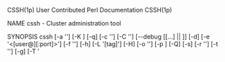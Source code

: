 CSSH(1p)                                                User Contributed Perl Documentation                                               CSSH(1p)

NAME
       cssh - Cluster administration tool

SYNOPSIS
       cssh [-a '<command>'] [-K <seconds>] [-q] [-c '<filename>'] [-C '<filename>'] [--debug [[...] || <INTEGER>]] [-d] [-e
       '<[user@]<host>[:port]>'] [-f '<font>'] [-h] [-L '[tag]'] [-H] [-o '<STRING>'] [-p <port>] [-Q] [-s] [-r '<filename>'] [-t '<STRING>'] [-g]
       [-T '<title>'] [-u] [-?] [-A] [-l '<username>'] [-v]

DESCRIPTION
       The command opens an administration console and an xterm to all specified hosts.  Any text typed into the administration console is
       replicated to all windows.  All windows may also be typed into directly.

       This tool is intended for (but not limited to) cluster administration where the same configuration or commands must be run on each node
       within the cluster.  Performing these commands all at once via this tool ensures all nodes are kept in sync.

       Connections are opened using ssh which must be correctly installed and configured.

       Extra caution should be taken when editing files as lines may not necessarily be in the same order;  assuming line 5 is the same across all
       servers and modifying that is dangerous.  It's better to search for the specific line to be changed and double-check all terminals are as
       expected before changes are committed.

   Further Notes
       Please also see "KNOWN BUGS".

       ·   The dotted line on any sub-menu is a tear-off, i.e. click on it and the sub-menu is turned into its own window.

       ·   Unchecking a hostname on the Hosts sub-menu will unplug the host from the cluster control window, so any text typed into the console is
           not sent to that host.  Re-selecting it will plug it back in.

       ·   If your window manager menu bars are obscured by terminal windows see the "screen_reserve_XXXXX" options in the
           $HOME/.clusterssh/config file (see "FILES").

       ·   If the terminals overlap too much see the "terminal_reserve_XXXXX" options in the $HOME/.clusterssh/config file (see "FILES").

       ·   When using ClusterSSH on a large number of systems to connect to a single system using an SSH utility (e.g. you issue a command to to
           copy a file using scp from the remote computers to a single host) and when these connections require authentication (i.e. you are going
           to authenticate with a password), the sshd daemon at that location may refuse connections after the number "MaxStartups" limit in
           sshd_config is exceeded.  (If this value is not set, it defaults to 10).  This is expected behavior; sshd uses this mechanism to
           prevent DoS attacks from unauthenticated sources.  Please tune sshd_config and reload the SSH daemon, or consider using the
           ~/.ssh/authorized_keys mechanism for authentication if you encounter this problem.

       ·   If client windows fail to open, try running:

           "cssh -e {single host name}"

           This will test the mechanisms used to open windows to hosts.  This could be due to either the "-xrm" terminal option which enables
           "AllowSendEvents" (some terminals do not require this option, other terminals have another method for enabling it - see your terminal
           documentation) or the configuration of "ssh".

OPTIONS
       Some of these options may also be defined within the configuration file.  Default options are shown as appropriate.

       --action '<command>', -a '<command>'
           Run the command in each session, e.g. "-a 'vi /etc/hosts'" to drop straight into a vi session.

       --autoclose <seconds>, -K <seconds>
           Number of seconds to wait before closing finished terminal windows.

       --autoquit, -q
           Toggle automatically quiting after the last client window has closed (overriding the config file).

       --cluster-file '<filename>', -c '<filename>'
           Use supplied file as additional cluster file (see also "FILES").

       --config-file '<filename>', -C '<filename>'
           Use supplied file as additional configuration file (see also "FILES").

       --debug [[...] || <INTEGER>]
           Enable debugging.  Either a level can be provided or the option can be repeated multiple times.  Maximum level is 4.

       --dump-config, -d
           Dump the current configuration in the same format used by the $HOME/.clusterssh/config file.

       --evaluate '<[user@]<host>[:port]>', -e '<[user@]<host>[:port]>'
           Display and evaluate the terminal and connection arguments to display any potential errors.  The <hostname> is required to aid the
           evaluation.

       --font '<font>', -f '<font>'
           Specify the font to use in the terminal windows. Use standard X font notation such as "5x8".

       --help, -h
           Show basic help text and exit

       --list '[tag]', -L '[tag]'
           List available cluster tags. Tag is optional.  If a tag is provided then hosts for that tag are listed.  NOTE: format of output changes
           when using "--quiet" or "-Q" option.

       --man, -H
           Show full help text (the man page) and exit

       --options '<STRING>', -o '<STRING>'
           Specify arguments to be passed to ssh when making the connection.  NOTE: options for ssh should normally be put into the ssh
           configuration file; see "ssh_config" and $HOME/.ssh/config for more details.

           Default: -x -o ConnectTimeout=10

       --port <port>, -p <port>
           Specify an alternate port for connections.

       --quiet, -Q
           Do not output extra text when using some options

       --show-history, -s
           Show history within console window.

       --tag-file '<filename>', -r '<filename>'
           Use supplied file as additional tag file (see also "FILES")

       --term-args '<STRING>', -t '<STRING>'
           Specify arguments to be passed to terminals being used.

       --tile, -g
           Toggle window tiling (overriding the config file).

       --title '<title>', -T '<title>'
           Specify the initial part of the title used in the console and client windows.

       --unique-servers, -u
           Toggle connecting to each host only once when a hostname has been specified multiple times.

       --usage, -?
           Show synopsis and exit

       --use-all-a-records, -A
           If a hostname resolves to multiple IP addresses, toggle whether or not to connect to all of them, or just the first one (see also
           config file entry).

       --username '<username>', -l '<username>'
           Specify the default username to use for connections (if different from the currently logged in user).  NOTE: will be overridden by
           <user>@<host>.

       --version, -v
           Show version information and exit

ARGUMENTS
       The following arguments are supported:

       [user@]<hostname>[:port] ...
           Open an xterm to the given hostname and connect to the administration console.  The optional port number can be used if the server is
           not listening on the standard port.

       <tag> ...
           Open a series of xterms defined by <tag> in one of the supplementary configuration files (see "FILES").

           Note: specifying a username on a cluster tag will override any usernames defined in the cluster.

KEY SHORTCUTS
       The following key shortcuts are available within the console window, and all of them may be changed via the configuration files.

       Control-Shift-plus
           Open the 'Add Host(s) or Cluster(s)' dialogue box.  Multiple host or cluster names can be entered, separated by spaces.

       Alt-n
           Paste in the hostname part of the specific connection string to each client, minus any username or port, e.g.

           "scp /etc/hosts server:files/<Alt-n>.hosts"

           would replace the <Alt-n> with the client's name in each window.

       Alt-l
           Paste in the hostname of the server cssh is ebing run on

       Alt-q
           Quit the program and close all connections and windows.

       Alt-r
           Retile all the client windows.

       Alt-u
           Paste in the username for the connection

EXAMPLES
       Open up a session to 3 servers
           $ cssh server1 server2 server3

       Open up a session to a cluster of servers identified by the tag 'farm1' and give the controlling window a specific title, where the tag is
       defined in one of the default configuration files
           $ cssh -T 'Web Farm Cluster 1' farm1

       Connect to different servers using different login names.  NOTE: this can also be achieved by setting up appropriate options in the
       configuration files.  Do not close the console when the last terminal exits.
           $ cssh user1@server1 admin@server2

       Open up a cluster defined in a non-default configuration file
           $ cssh -c $HOME/cssh.extra_clusters db_cluster

       Override the configured/default port to use 2022 instead
           $ cssh -p 2022 server1 server2

FILES
       /etc/clusters, $HOME/.clusterssh/clusters
           These files contain a list of tags to server names mappings.  When any name is used on the command line it is checked to see if it is a
           tag.  If it is a tag, then the tag is replaced with the list of servers.  The format is as follows:

           <tag> [user@]<server>[:port] [user@]<server>[:port] [...]

           e.g.

               # List of servers in live
               live admin1@server1 admin2@server2:2022 server3 server4

           All comments (marked by a #) and blank lines are ignored.  Tags may be nested, but be aware of using recursive tags as they are not
           checked for.

           Extra cluster files may also be specified either as an option on the command line (see "cluster-file") or in the user's
           $HOME/.clusterssh/config file (see "extra_cluster_file" configuration option).

           NOTE: the last tag read overwrites any pre-existing tag of that name.

           NOTE: there is a special cluster tag called "default" - any tags or hosts included within this tag will be automatically opened if
           nothing is specified on the command line.

       /etc/tags, $HOME/.clusterssh/tags
           Very similar to clusters files but the definition is reversed.  The format is:

           <host> <tag> [...]

           This allows one host to be specified as a member of a number of tags.  This format can be clearer than using clusters files.

           Extra tag files may be specified either as an option (see "tag-file") or within the user's $HOME/.clusterssh/config file (see
           "extra_tag_file" configuration option).

           NOTE: All tags are added together

       /etc/csshrc & $HOME/.clusterssh/config
           This file contains configuration overrides - the defaults are as marked.  Default options are overwritten first by the global file, and
           then by the user file.

           NOTE: values for entries do not need to be quoted unless it is required for passing arguments, e.g.

           "terminal_allow_send_events="-xrm '*.VT100.allowSendEvents:true'""

           should be written as

           "terminal_allow_send_events=-xrm '*.VT100.allowSendEvents:true'"

           auto_close = 5
               Close terminal window after this many seconds.  If set to 0 will instead wait on input from the user in each window before closing.
               See also --autoclose and --no-autoclose

           auto_quit = 1
               Automatically quit after the last client window closes.  Set to 0 to disable.  See also --autoquit

           comms = ssh
               Sets the default communication method (initially taken from the name of the program, but can be overridden here).

           console_position = <null>
               Set the initial position of the console - if empty then let the window manager decide.  Format is '+<x>+<y>', i.e. '+0+0' is top
               left hand corner of the screen, '+0-70' is bottom left hand side of screen (more or less).

           external_cluster_command = <null>
               Define the full path to an external command that can be used to resolve tags to host names.  This command can be written in any
               language.  The script must accept a list of tags to resolve and output a list of hosts (space separated on a single line).  Any
               tags that cannot be resolved should be returned unchanged.

               A non-0 exit code will be counted as an error, a warning will be printed and output ignored.

               If the external command is given a "-L" option it should output a list of tags (space separated on a single line) it can resolve

           extra_cluster_file = <null>
               Define an extra cluster file in the format of /etc/clusters.  Multiple files can be specified, separated by commas.  Both ~ and
               $HOME are acceptable as a reference to the user's home directory, e.g.

               "extra_cluster_file = ~/clusters, $HOME/clus"

           key_addhost = Control-Shift-plus
               Default key sequence to open AddHost menu.  See "KEY SHORTCUTS" for more information.

           key_clientname = Alt-n
               Default key sequence to send cssh client names to client.  See "KEY SHORTCUTS" for more information.

           key_localname = Alt-l
               Default key sequence to send hostname of local server to client.  See "KEY SHORTCUTS" for more information.

           key_paste = Control-v
               Default key sequence to paste text into the console window.  See "KEY SHORTCUTS" for more information.

           key_quit = Control-q
               Default key sequence to quit the program (will terminate all open windows).  See "KEY SHORTCUTS" for more information.

           key_retilehosts = Alt-r
               Default key sequence to retile host windows.  See "KEY SHORTCUTS" for more information.

           key_username = Alt-u
               Default key sequence to send username to client.  See "KEY SHORTCUTS" for more information.

           macro_servername = %s
           macro_hostname = %h
           macro_username = %u
           macro_newline = %n
           macro_version = %v
               Change the replacement macro used when either using a 'Send' menu item, or when pasting text into the main console.

           macros_enabled = yes
               Enable or disable macro replacement.  Note: this affects all the "macro_*" variables above.

           max_addhost_menu_cluster_items = 6
               Maximum number of entries in the 'Add Host' menu cluster list before scrollbars are used

           max_host_menu_items = 30
               Maximum number of hosts to put into the host menu before starting a new column

           menu_host_autotearoff = 0
           menu_send_autotearoff = 0
               When set to non-0 will automatically tear-off the host or send menu at program start

           mouse_paste = Button-2 (middle mouse button)
               Default key sequence to paste text into the console window using the mouse.  See "KEY SHORTCUTS" for more information.

           rsh = /path/to/rsh
           ssh = /path/to/ssh
           telnet = /path/to/telnet
               Set the path to the specific binary to use for the communication method, else uses the first match found in $PATH

           rsh_args = <blank>
           ssh_args = "-x -o ConnectTimeout=10"
           telnet_args = <blank>
               Sets any arguments to be used with the communication method (defaults to ssh arguments).

               NOTE: The given defaults are based on OpenSSH, not commercial ssh software.

               NOTE: Any "generic" change to the method (e.g., specifying the ssh port to use) should be done in the medium's own config file (see
               "ssh_config" and $HOME/.ssh/config).

           screen_reserve_top = 0
           screen_reserve_bottom = 60
           screen_reserve_left = 0
           screen_reserve_right = 0
               Number of pixels from the screen's side to reserve when calculating screen geometry for tiling.  Setting this to something like 50
               will help keep cssh from positioning windows over your window manager's menu bar if it draws one at that side of the screen.

           terminal = /path/to/xterm
               Path to the X-Windows terminal used for the client.

           terminal_args = <blank>
               Arguments to use when opening terminal windows.  Otherwise takes defaults from $HOME/.Xdefaults or $HOME/.Xresources file.

           terminal_chdir = 0
               When non-0, set the working directory for each terminal as per 'terminal_chdir_path'

           terminal_chdir_path = $HOME/.clusterssh/work/%s
               Path to use as working directory for each terminal when 'terminal_chdir' is enabled.  The path provided is passed through the macro
               parser (see the section above on 'macros_enabled'.

           terminal_font = 6x13
               Font to use in the terminal windows.  Use standard X font notation.

           terminal_reserve_top = 5
           terminal_reserve_bottom = 0
           terminal_reserve_left = 5
           terminal_reserve_right = 0
               Number of pixels from the terminal's side to reserve when calculating screen geometry for tiling.  Setting these will help keep
               cssh from positioning windows over your scroll and title bars or otherwise overlapping the windows too much.

           terminal_colorize = 1
               If set to 1 (the default), then "-bg" and "-fg" arguments will be added to the terminal invocation command-line.  The terminal will
               be colored in a pseudo-random way based on the host name; while the color of a terminal is not easily predicted, it will always be
               the same color for a given host name.  After a while, you will recognize hosts by their characteristic terminal color.

           terminal_bg_style = dark
               If set to "dark", the terminal background will be set to black and the foreground to the pseudo-random color.  If set to "light",
               then the foreground will be black and the background the pseudo-random color.  If terminal_colorize is "zero", then this option has
               no effect.

           terminal_size = 80x24
               Initial size of terminals to use. NOTE: the number of lines (24) will be decreased when resizing terminals for tiling, not the
               number of characters (80).

           terminal_title_opt = -T
               Option used with "terminal" to set the title of the window

           terminal_allow_send_events = -xrm '*.VT100.allowSendEvents:true'
               Option required by the terminal to allow XSendEvents to be received

           title = cssh
               Title of windows to use for both the console and terminals.

           unmap_on_redraw = no
               Tell Tk to use the UnmapWindow request before redrawing terminal windows.  This defaults to "no" as it causes some problems with
               the FVWM window manager.  If you are experiencing problems with redraws, you can set it to "yes" to allow the window to be unmapped
               before it is repositioned.

           use_all_a_records = 0
               If a hostname resolves to multiple IP addresses, set to 1 to connect to all of them, not just the first one found.  See also
               "--use-all-a-records"}

           use_hotkeys = 1
               Setting to 0 will disable all hotkeys.

           use_natural_sort = 0
               Windows will normally sort in alphabetical order, i.e.: host1, host11, host2.  Setting to this 1 will change the sort order, i.e.:
               host1, host2, host11. NOTE: You must have the perl module Sort::Naturally installed.

           user = $LOGNAME
               Sets the default user for running commands on clients.

           window_tiling = 1
               Perform window tiling (set to 0 to disable)

           window_tiling_direction = right
               Direction to tile windows, where "right" means starting top left and moving right and then down, and anything else means starting
               bottom right and moving left and then up

           NOTE: The key shortcut modifiers must be in the form "Control", "Alt" or "Shift", e.g. with the first letter capitalised and the rest
           lower case.  Keys may also be disabled individually by setting to the word "null".

       $HOME/.clusterssh/send_menu
           This (optional) file contains items to populate the send menu.  The default entry could be written as:

             <send_menu>
               <menu title="Use Macros">
                   <toggle/>
                   <accelerator>ALT-p</accelerator>
               </menu>
               <menu title="Remote Hostname">
                   <command>%s</command>
                   <accelerator>ALT-n</accelerator>
               </menu>
               <menu title="Local Hostname">
                   <command>%s</command>
                   <accelerator>ALT-l</accelerator>
               </menu>
               <menu title="Username">
                   <command>%u</command>
                   <accelerator>ALT-u</accelerator>
               </menu>
               <menu title="Test Text">
                   <command>echo "ClusterSSH Version: %v%n</command>
               </menu>
             </send_menu>

           Submenus can also be specified as follows:

             <send_menu>
               <menu title="Default Entries">
                 <detach>yes</detach>
                 <menu title="Hostname">
                     <command>%s</command>
                     <accelerator>ALT-n</accelerator>
                 </menu>
               </menu>
             </send_menu>

           Caveats:

           There is currently no strict format checking of this file.
           The format of the file may change in the future
           If the file exists, the default entry (Hostname) is not added

           The following replacement macros are available (note: these can be changed in the configuration file):

           %s  Hostname part of the specific connection string to each client, minus any username or port

           %u  Username part of the connection string to each client

           %h  Hostname of server where cssh is being run from

           %n  "RETURN" code

           NOTE: requires XML::Simple to be installed

KNOWN BUGS
       If you have any ideas about how to fix the below bugs, please get in touch and/or provide a patch.

       ·   Swapping virtual desktops can cause a redraw of all the terminal windows.  This is due to a lack of distinction within Tk between
           switching desktops and minimising/maximising windows.  Until Tk can tell the difference between the two events, there is no fix (apart
           from rewriting everything directly in X).

REPORTING BUGS
       ·   If you have issues running cssh, first try:

           "cssh -e [user@]<hostname>[:port]"

           This performs two tests to confirm cssh is able to work properly with the settings provided within the $HOME/.clusterssh/config file
           (or internal defaults).

           1.  Test the terminal window works with the options provided

           2.  Test ssh works to a host with the configured arguments

           Configuration options to watch for in ssh are

           SSH doesn't understand "-o ConnectTimeout=10" - remove the option from the $HOME/.clusterssh/config file
           OpenSSH-3.8 using untrusted ssh tunnels - use "-Y" instead of "-X" or use "ForwardX11Trusted yes" in $HOME/.ssh/ssh_config (if you
           change the default ssh options from "-x" to "-X")
       ·   If you require support, please run the following commands and post it on the web site in the support/problems forum:

           "perl -V"

           "perl -MTk -e 'print $Tk::VERSION,$/'"

           "perl -MX11::Protocol -e 'print $X11::Protocol::VERSION,$/'"

           "cat /etc/csshrc $HOME/.clusterssh/config"

       ·   Using the debug option (--debug) will turn on debugging output.  Repeat the option to increase the amount of debug.  However, if
           possible please only use this option with one host at a time, e.g. "cssh --debug <host>" due to the amount of output produced (in both
           main and child windows).

SEE ALSO
       <http://clusterssh.sourceforge.net/>, "ssh", Tk::overview, X11::Protocol, "perl"

CREDITS
       A web site for comments, requests, bug reports and bug fixes/patches is available at: <https://github.com/duncs/clusterssh>

AUTHOR
       Duncan Ferguson, "<duncan_j_ferguson at yahoo.co.uk>"

LICENSE AND COPYRIGHT
       Copyright 1999-2015 Duncan Ferguson.

       This program is free software; you can redistribute it and/or modify it under the terms of either: the GNU General Public License as
       published by the Free Software Foundation; or the Artistic License.

       See http://dev.perl.org/licenses/ for more information.

perl v5.20.2                                                        2015-12-04                                                            CSSH(1p)

